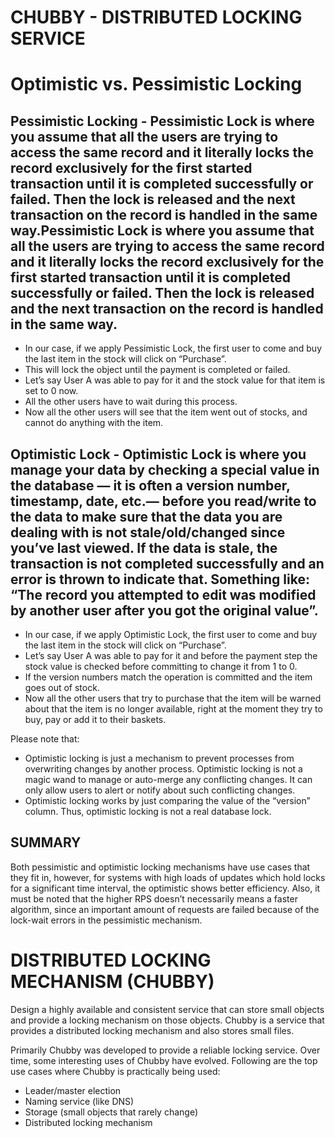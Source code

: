 # CHUBBY - DISTRIBUTED LOCKING SERVICE
# Optimistic vs. Pessimistic Locking

## Pessimistic Locking - Pessimistic Lock is where you assume that all the users are trying to access the same record and it literally locks the record exclusively for the first started transaction until it is completed successfully or failed. Then the lock is released and the next transaction on the record is handled in the same way.Pessimistic Lock is where you assume that all the users are trying to access the same record and it literally locks the record exclusively for the first started transaction until it is completed successfully or failed. Then the lock is released and the next transaction on the record is handled in the same way.
* In our case, if we apply Pessimistic Lock, the first user to come and buy the last item in the stock will click on “Purchase”.
* This will lock the object until the payment is completed or failed.
* Let’s say User A was able to pay for it and the stock value for that item is set to 0 now.
* All the other users have to wait during this process.
* Now all the other users will see that the item went out of stocks, and cannot do anything with the item.

## Optimistic Lock - Optimistic Lock is where you manage your data by checking a special value in the database — it is often a version number, timestamp, date, etc.— before you read/write to the data to make sure that the data you are dealing with is not stale/old/changed since you’ve last viewed. If the data is stale, the transaction is not completed successfully and an error is thrown to indicate that. Something like: “The record you attempted to edit was modified by another user after you got the original value”.
* In our case, if we apply Optimistic Lock, the first user to come and buy the last item in the stock will click on “Purchase”.
* Let’s say User A was able to pay for it and before the payment step the stock value is checked before committing to change it from 1 to 0.
* If the version numbers match the operation is committed and the item goes out of stock.
* Now all the other users that try to purchase that the item will be warned about that the item is no longer available, right at the moment they try to buy, pay or add it to their baskets.

Please note that:
* Optimistic locking is just a mechanism to prevent processes from overwriting changes by another process. Optimistic locking is not a magic wand to manage or auto-merge any conflicting changes. It can only allow users to alert or notify about such conflicting changes.
* Optimistic locking works by just comparing the value of the “version” column. Thus, optimistic locking is not a real database lock.

## SUMMARY
Both pessimistic and optimistic locking mechanisms have use cases that they fit in, however, for systems with high loads of updates which hold locks for a significant time interval, the optimistic shows better efficiency. Also, it must be noted that the higher RPS doesn’t necessarily means a faster algorithm, since an important amount of requests are failed because of the lock-wait errors in the pessimistic mechanism.

# DISTRIBUTED LOCKING MECHANISM (CHUBBY) 
Design a highly available and consistent service that can store small objects and provide a locking mechanism on those objects. Chubby is a service that provides a distributed locking mechanism and also stores small files.

Primarily Chubby was developed to provide a reliable locking service. Over time, some interesting uses of Chubby have evolved. Following are the top use cases where Chubby is practically being used:
* Leader/master election
* Naming service (like DNS)
* Storage (small objects that rarely change)
* Distributed locking mechanism



